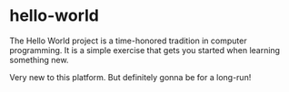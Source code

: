 # hello-world
The Hello World project is a time-honored tradition in computer programming. It is a simple exercise that gets you started when learning something new.

Very new to this platform.
But definitely gonna be for a long-run!
